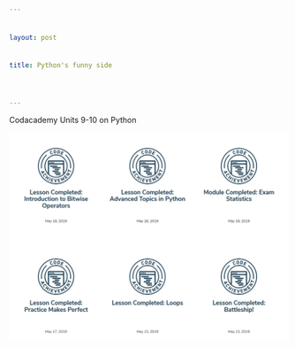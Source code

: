 ```yaml
---


layout: post


title: Python's funny side



---
```





Codacademy Units 9-10 on Python

![image badges Python](/img/python9-10.jpg)
